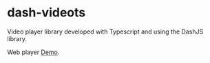 # dash-videots

Video player library developed with Typescript and using the DashJS library.

Web player [Demo](https://shengz94.github.io/dashWebPlayer/).
